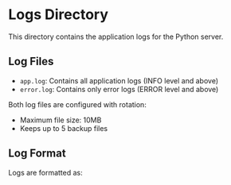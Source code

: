 # Logs Directory

This directory contains the application logs for the Python server.

## Log Files

- `app.log`: Contains all application logs (INFO level and above)
- `error.log`: Contains only error logs (ERROR level and above)

Both log files are configured with rotation:
- Maximum file size: 10MB
- Keeps up to 5 backup files

## Log Format

Logs are formatted as:
